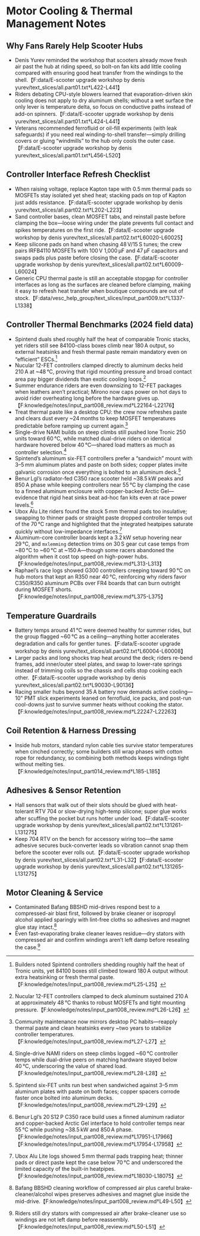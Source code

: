 # Motor Cooling & Thermal Management Notes

## Why Fans Rarely Help Scooter Hubs
- Denis Yurev reminded the workshop that scooters already move fresh air past the hub at riding speed, so bolt-on fan kits add little cooling compared with ensuring good heat transfer from the windings to the shell.【F:data/E-scooter upgrade workshop by denis yurev/text_slices/all.part01.txt†L422-L441】
- Riders debating CPU-style blowers learned that evaporation-driven skin cooling does not apply to dry aluminum shells; without a wet surface the only lever is temperature delta, so focus on conductive paths instead of add-on spinners.【F:data/E-scooter upgrade workshop by denis yurev/text_slices/all.part01.txt†L424-L441】
- Veterans recommended ferrofluid or oil-fill experiments (with leak safeguards) if you need real winding-to-shell transfer—simply drilling covers or gluing “windmills” to the hub only cools the outer case.【F:data/E-scooter upgrade workshop by denis yurev/text_slices/all.part01.txt†L456-L520】

## Controller Interface Refresh Checklist
- When raising voltage, replace Kapton tape with 0.5 mm thermal pads so MOSFETs stay isolated yet shed heat; stacking pads on top of Kapton just adds resistance.【F:data/E-scooter upgrade workshop by denis yurev/text_slices/all.part02.txt†L202-L223】
- Sand controller bases, clean MOSFET tabs, and reinstall paste before clamping the box—loose wiring under the plate prevents full contact and spikes temperatures on the first ride.【F:data/E-scooter upgrade workshop by denis yurev/text_slices/all.part02.txt†L60020-L60025】
- Keep silicone pads on hand when chasing 48 V/15 S tunes; the crew pairs IRFB4110 MOSFETs with 100 V 1,000 µF and 47 µF capacitors and swaps pads plus paste before closing the case.【F:data/E-scooter upgrade workshop by denis yurev/text_slices/all.part02.txt†L60009-L60024】
- Generic CPU thermal paste is still an acceptable stopgap for controller interfaces as long as the surfaces are cleaned before clamping, making it easy to refresh heat transfer when boutique compounds are out of stock.【F:data/vesc_help_group/text_slices/input_part009.txt†L1337-L1338】

## Controller Thermal Benchmarks (2024 field data)
- Spintend duals shed roughly half the heat of comparable Tronic stacks, yet riders still see 84100-class boxes climb near 180 A output, so external heatsinks and fresh thermal paste remain mandatory even on “efficient” ESCs.[^cooling-heat]
- Nucular 12-FET controllers clamped directly to aluminum decks held 210 A at ~48 °C, proving that rigid mounting pressure and broad contact area pay bigger dividends than exotic cooling loops.[^cooling-nucular]
- Summer endurance riders are even downsizing to 12-FET packages when leathers aren’t practical; Mirono now caps power on hot days to avoid rider overheating long before the hardware gives up.【F:knowledge/notes/input_part008_review.md†L22164-L22176】
- Treat thermal paste like a desktop CPU: the crew now refreshes paste and clears dust every ~24 months to keep MOSFET temperatures predictable before ramping up current again.[^cooling-maint]
- Single-drive NAMI builds on steep climbs still pushed lone Tronic 250 units toward 60 °C, while matched dual-drive riders on identical hardware hovered below 40 °C—shared load matters as much as controller selection.[^cooling-loadshare]
- Spintend’s aluminum six-FET controllers prefer a “sandwich” mount with 3–5 mm aluminum plates and paste on both sides; copper plates invite galvanic corrosion once everything is bolted to an aluminum deck.[^cooling-mount]
- Benur Lgl’s radiator-fed C350 race scooter held ~38.5 kW peaks and 850 A phase while keeping controllers near 55 °C by clamping the case to a finned aluminum enclosure with copper-backed Arctic Gel—evidence that rigid heat sinks beat ad-hoc fan kits even at race power levels.[^benur-c350]
- Ubox Alu Lite riders found the stock 5 mm thermal pads too insulative; swapping to thinner pads or straight paste dropped controller temps out of the 70 °C range and highlighted that the integrated heatpipes saturate quickly without low-impedance interfaces.[^ubox-lite-pads]
- Aluminum-core controller boards kept a 3.2 kW setup hovering near 29 °C, and `mxlemming` detection trims on 30 S gear cut case temps from ~80 °C to ~60 °C at ~150 A—though some racers abandoned the algorithm when it cost top speed on high-power hubs.【F:knowledge/notes/input_part008_review.md†L313-L313】
- Raphael’s race logs showed G300 controllers creeping toward 90 °C on hub motors that kept an R350 near 40 °C, reinforcing why riders favor C350/R350 aluminum PCBs over FR4 boards that can burn outright during MOSFET shorts.【F:knowledge/notes/input_part008_review.md†L375-L375】

## Temperature Guardrails
- Battery temps around 41 °C were deemed healthy for summer rides, but the group flagged ~60 °C as a ceiling—anything hotter accelerates degradation and calls for gentler tunes.【F:data/E-scooter upgrade workshop by denis yurev/text_slices/all.part02.txt†L60004-L60008】
- Larger packs and long shocks trap heat around the deck; riders re-bend frames, add inner/outer steel plates, and swap to lower-rate springs instead of trimming coils so the chassis and cells stop cooking each other.【F:data/E-scooter upgrade workshop by denis yurev/text_slices/all.part02.txt†L90030-L90136】
- Racing smaller hubs beyond 35 A battery now demands active cooling—10" PMT slick experiments leaned on ferrofluid, ice packs, and post-run cool-downs just to survive summer heats without cooking the stator.【F:knowledge/notes/input_part008_review.md†L22247-L22263】

## Coil Retention & Harness Dressing
- Inside hub motors, standard nylon cable ties survive stator temperatures when cinched correctly; some builders still wrap phases with cotton rope for redundancy, so combining both methods keeps windings tight without melting ties.【F:knowledge/notes/input_part014_review.md†L185-L185】

## Adhesives & Sensor Retention
- Hall sensors that walk out of their slots should be glued with heat-tolerant RTV 704 or slow-drying high-temp silicone; super glue works after scuffing the pocket but runs hotter under load.【F:data/E-scooter upgrade workshop by denis yurev/text_slices/all.part02.txt†L131261-L131275】
- Keep 704 RTV on the bench for accessory wiring too—the same adhesive secures buck-converter leads so vibration cannot snap them before the scooter ever rolls out.【F:data/E-scooter upgrade workshop by denis yurev/text_slices/all.part02.txt†L31-L32】【F:data/E-scooter upgrade workshop by denis yurev/text_slices/all.part02.txt†L131265-L131275】

## Motor Cleaning & Service
- Contaminated Bafang BBSHD mid-drives respond best to a compressed-air blast first, followed by brake cleaner or isopropyl alcohol applied sparingly with lint-free cloths so adhesives and magnet glue stay intact.[^cleaning-bbshd]
- Even fast-evaporating brake cleaner leaves residue—dry stators with compressed air and confirm windings aren’t left damp before resealing the case.[^cleaning-dry]

[^cooling-heat]: Builders noted Spintend controllers shedding roughly half the heat of Tronic units, yet 84100 boxes still climbed toward 180 A output without extra heatsinking or fresh thermal paste.【F:knowledge/notes/input_part008_review.md†L25-L25】
[^cooling-nucular]: Nucular 12-FET controllers clamped to deck aluminum sustained 210 A at approximately 48 °C thanks to robust MOSFETs and tight mounting pressure.【F:knowledge/notes/input_part008_review.md†L26-L26】
[^cooling-maint]: Community maintenance now mirrors desktop PC habits—reapply thermal paste and clean heatsinks every ~two years to stabilize controller temperatures.【F:knowledge/notes/input_part008_review.md†L27-L27】
[^cooling-loadshare]: Single-drive NAMI riders on steep climbs logged ~60 °C controller temps while dual-drive peers on matching hardware stayed below 40 °C, underscoring the value of shared load.[^cooling-heat][^cooling-nucular]【F:knowledge/notes/input_part008_review.md†L28-L28】
[^cooling-mount]: Spintend six-FET units run best when sandwiched against 3–5 mm aluminum plates with paste on both faces; copper spacers corrode faster once bolted into aluminum decks.【F:knowledge/notes/input_part008_review.md†L29-L29】
[^benur-c350]: Benur Lgl’s 20 S12 P C350 race build uses a finned aluminum radiator and copper-backed Arctic Gel interface to hold controller temps near 55 °C while pushing ~38.5 kW and 850 A phase.【F:knowledge/notes/input_part008_review.md†L17951-L17966】【F:knowledge/notes/input_part008_review.md†L17954-L17958】
[^ubox-lite-pads]: Ubox Alu Lite logs showed 5 mm thermal pads trapping heat; thinner pads or direct paste kept the case below 70 °C and underscored the limited capacity of the built-in heatpipes.【F:knowledge/notes/input_part008_review.md†L18030-L18075】
[^cleaning-bbshd]: Bafang BBSHD cleaning workflow of compressed air plus careful brake-cleaner/alcohol wipes preserves adhesives and magnet glue inside the mid-drive.【F:knowledge/notes/input_part008_review.md†L49-L50】
[^cleaning-dry]: Riders still dry stators with compressed air after brake-cleaner use so windings are not left damp before reassembly.【F:knowledge/notes/input_part008_review.md†L50-L51】
